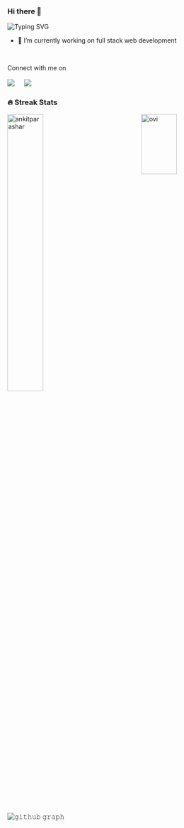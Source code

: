 


### Hi there 👋

![Typing SVG](https://readme-typing-svg.herokuapp.com?font=Architects+Daughter&color=FF007F&size=30&lines=I'm+Ankit+parashar)


- 🔭 I’m currently working on full stack web development
</br>
<p>Connect with me on
  <br>
<br>	  
<a target="_blank" href="https://www.linkedin.com/in/ankit-parashar-12171a1b2/"><img src="https://img.shields.io/badge/-LinkedIn-0077B5?style=for-the-badge&logo=Linkedin&logoColor=white"></img></a>
&emsp;
<a target="_blank" href="mailto:ankitparashar516@gmail.com"
><img src="https://img.shields.io/badge/-Gmail-D14836?style=for-the-badge&logo=Gmail&logoColor=white"></img></a>


<br>
</p>

### 🔥 Streak Stats

<div height="200px" width="100%"><img float="left" width="40%" src="https://github-readme-stats.vercel.app/api?username=ankitparashar785&theme=radical" alt="ankitparashar"/>
<img align="right" width="40%" height="135px" src="https://github-readme-stats.vercel.app/api/top-langs?username=ankitparashar785&show_icons=true&locale=en&layout=compact&theme=radical" alt="ovi" />
</div>




![𝚐𝚒𝚝𝚑𝚞𝚋 𝚐𝚛𝚊𝚙𝚑](https://activity-graph.herokuapp.com/graph?username=ankitparashar785&theme=radical&hide_border=true&area=true)

